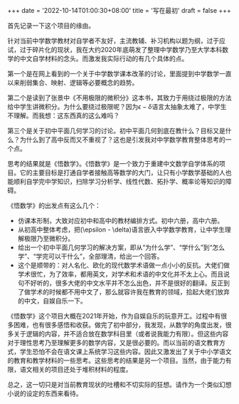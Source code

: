 +++
date = '2022-10-14T01:00:30+08:00'
title = '写在最初'
draft = false
+++

首先记录一下这个项目的缘由。

针对当前中学数学教材对自学者不友好，主流教辅、补习机构以题为纲，过于应试，过于碎片化的现状，我在大约2020年底萌发了整理中学数学乃至大学本科数学的中文自学材料的念头。而激发我实际行动的有几个具体的点。

第一个是在网上看到的一个关于中学数学课本改革的讨论，里面提到中学数学一直以来削弱集合、映射、逻辑等必要概念的趋势。

第二个是读到了张景中《不用极限的微积分》这本书，其致力于用绕过极限的方法给中学生讲微积分。为什么要绕过极限呢？因为$\epsilon - \delta$语言太抽象太难了，中学生不理解。而我想：这东西真的这么难吗？

第三个是关于初中平面几何学习的讨论。初中平面几何到底在教什么？目标又是什么？为什么到了高中反而又不重视了？这也是引发我对中学数学教育整体思考的一个点。

思考的结果就是《悟数学》。《悟数学》是一个致力于重建中文数学自学体系的项目。它的主要目标是打通自学者接触高等数学的大门，让只有小学数学基础的人也能顺利自学完中学知识，扫除学习分析学、线性代数、拓扑学、概率论等知识的障碍。

《悟数学》的出发点有这么几个：
- 仿课本形制，大致对应初中和高中的教材编排方式。初中六册，高中六册。
- 从初高中整体考虑，把\(\epsilon - \delta\)语言嵌入中学数学教育，让中学生理解极限乃至微积分。
- 给出一个初中平面几何学习的解决方案，即从“为什么学”、“学什么”到“怎么学”、“学完可以干什么”，全部理清，给出一个回答。
- 这个是顺带的：对人名化、欧化的现代数学术语做一点小小的反抗。大佬们做学术很忙，为了效率，都用英文，对学术和术语的中文化并不太上心。而且说句不好听的，很多大佬的中文水平并不怎么出色，并不是很好的翻译。反正到了做学术的时候都不用中文了，那么就容许我在教育的领域，拾起大佬们放弃的中文，自娱自乐一下。

《悟数学》这个项目大概在2021年开始，作为自娱自乐的玩意开工。过程中有很多困难，也有很多感悟和收获。做完了初中部分，我发现，从数学的角度出发，很多关于逻辑的内容，并不适合放在数学科目里（或者说我能力有限）。但这些内容对于理性思考乃至理解更多的数学内容，又是很必要的。而以当前的语文教育方式，学生恐怕不会在语文课上系统学习这些内容。因此又激发出了关于中小学语文的教育和教学材料的一些思考。这些思考的结果是另一个项目。当然，由于能力有限，语文相关的项目还处于堆积材料的程度。

总之，这一切只是对当前教育现状的吐槽和不切实际的狂想。请作为一个类似幻想小说的设定的东西来看待。